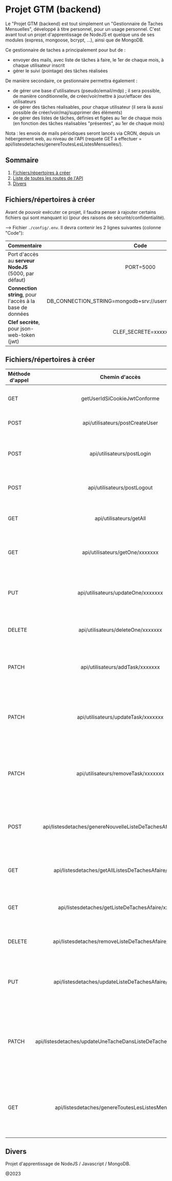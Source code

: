 # Projet GTM (backend)

Le "Projet GTM (backend) est tout simplement un "Gestionnaire de Taches Mensuelles", développé à titre personnel, pour un usage personnel. C'est avant tout un projet d'apprentissage de NodeJS et quelque uns de ses modules (express, mongoose, bcrypt, …), ainsi que de MongoDB.

Ce gestionnaire de taches a principalement pour but de :
- envoyer des mails, avec liste de tâches à faire, le 1er de chaque mois, à chaque utilisateur inscrit
- gérer le suivi (pointage) des tâches réalisées

De manière secondaire, ce gestionnaire permettra également :
- de gérer une base d'utilisateurs (pseudo/email/mdp) ; il sera possible, de manière conditionnelle, de créer/voir/mettre à jour/effacer des utilisateurs
- de gérer des tâches réalisables, pour chaque utilisateur (il sera là aussi possible de créer/voir/maj/supprimer des éléments)
- de gérer des listes de tâches, définies et figées au 1er de chaque mois (en fonction des tâches réalisables "présentes", au 1er de chaque mois)
 
Nota : les envois de mails périodiques seront lancés via CRON, depuis un hébergement web, au niveau de l'API (requete GET à effectuer = api/listesdetaches/genereToutesLesListesMensuelles/).

## Sommaire
1. [Fichiers/répertoires à créer](#fic-rep-a-creer)
2. [Liste de toutes les routes de l'API](#routes)
3. [Divers](#divers)

<a name="fic-rep-a-creer"></a>
## Fichiers/répertoires à créer

Avant de pouvoir exécuter ce projet, il faudra penser à rajouter certains fichiers qui sont manquant ici (pour des raisons de sécurité/confidentialité).

--> Fichier `./config/.env`. Il devra contenir les 2 lignes suivantes (colonne "Code"):

| Commentaire | Code |
| ------------- |:-------------:|
| Port d'accès au __serveur NodeJS__ (5000, par défaut) | PORT=5000 |
| __Connection string__, pour l'accès à la base de données | DB_CONNECTION_STRING=mongodb+srv://username:pass@cluster/dbname  |
| __Clef secrète__, pour json-web-token (jwt) | CLEF_SECRETE=xxxxx |

<a name="routes"></a>
## Fichiers/répertoires à créer

| Méthode d'appel | Chemin d'accès | Commentaires | Paramètres à fournir |
| ------------- |:-------------:|:-------------:|:-------------:|
| GET | getUserIdSiCookieJwtConforme | Renvoie l'ID de l'utilisateur connecté (ou 0, si aucun) | - |
| POST | api/utilisateurs/postCreateUser | Permet la création d'un nouvel utilisateur | {"pseudo": "xxx", "email": "yyy", "password": "zzz"} |
| POST | api/utilisateurs/postLogin | Permet à l'utilisateur de se connecter, à l'aide de son email et mot de passe | {"email": "xxx", "password": "yyy"} |
| POST | api/utilisateurs/postLogout | Permet de déconnecter l'utilisateur "en cours" | - |
| GET | api/utilisateurs/getAll | Retourne un tableau d'objets, avec tous les utilisateurs dedans | - |
| GET | api/utilisateurs/getOne/xxxxxxx | Retourne les données utilisateur, dont l'ID est égal à "xxxxxxx" | - |
| PUT | api/utilisateurs/updateOne/xxxxxxx | Met à jour les données utilisateur (pseudo, etat actif/inactif), dont l'ID est égal à "xxxxxxx" | { "pseudo": "yyy", "estActif": false } |
| DELETE | api/utilisateurs/deleteOne/xxxxxxx | Supprime l'utilisateur, dont l'ID est égal à "xxxxxxx" | - |
| PATCH | api/utilisateurs/addTask/xxxxxxx | Permet l'ajout d'une nouvelle tâche possible, pour un utilisateur donné (ayant l'ID égal à "xxxxxxx") | { "libelle": "yyy", "description": "zzz" } |
| PATCH | api/utilisateurs/updateTask/xxxxxxx | Permet de modifier le libellé et la description d'une tâche possible, pour un utilisateur donné (ayant l'ID égal à "xxxxxxx") | { "old_libelle": "ancien yyy", "old_description": "ancien zzz", "new_libelle": "nouveau yyy", "new_description": "nouveau zzz" } |
| PATCH | api/utilisateurs/removeTask/xxxxxxx | Permet l'enlever une tâche possible, pour un utilisateur donné (ayant l'ID égal à "xxxxxxx"), d'après son libellé et sa description | { "libelle": "yyy", "description": "zzz" } |
| POST | api/listesdetaches/genereNouvelleListeDeTachesAfaire/xxxxxxx | Permet de générer une nouvelle liste de tâches à faire, pour l'utilisateur ayant l'ID numéro xxxxxxx | - |
| GET | api/listesdetaches/getAllListesDeTachesAfaire/xxxxxxx | Permet d'afficher toutes les liste de tâches à faire, pour l'utilisateur ayant l'ID numéro xxxxxxx | - |
| GET | api/listesdetaches/getListeDeTachesAfaire/xxxxxxx | Permet d'afficher la liste de tâches à faire, ayant pour ID le numéro xxxxxxx | - |
| DELETE | api/listesdetaches/removeListeDeTachesAfaire/xxxxxxx | Permet de supprimer la liste de tâches à faire, ayant pour ID le numéro xxxxxxx | - |
| PUT | api/listesdetaches/updateListeDeTachesAfaire/xxxxxxx | Permet de changer le timestampCloture d'une liste de tâches à faire, ayant pour ID le numéro xxxxxxx | - |
| PATCH | api/listesdetaches/updateUneTacheDansListeDeTachesAfaire/xxxxxxx | Permet de changer l'état d'une tâche donnée (dire si elle est accomplie ou nom), listé dans une liste de tâches à faire, ayant pour ID le numéro xxxxxxx | { "tacheID": "yyy", "bTacheAccomplie": true ou false } |
| GET | api/listesdetaches/genereToutesLesListesMensuelles/ | Permet de générer une série de listes de tâches à faire, une par utilisateur identifié en base, ayant un statut actif | - |

<a name="divers"></a>
## Divers

Projet d'apprentissage de NodeJS / Javascript / MongoDB.

@2023